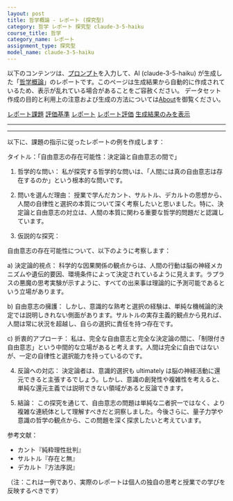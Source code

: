 ```yaml
---
layout: post
title: 哲学概論 - レポート (探究型)
category: 哲学 レポート 探究型 claude-3-5-haiku
course_title: 哲学
category_name: レポート
assignment_type: 探究型
model_name: claude-3-5-haiku
---
```


以下のコンテンツは、[プロンプト](https://github.com/takedatoshiyuki/synthetic_assignments/tree/main/generated/哲学/claude-3-5-haiku/prompt_レポート-探究型.md)を入力して、AI (claude-3-5-haiku) が生成した「[哲学概論](/contents/哲学/)」のレポートです。このページは生成結果から自動的に作成されているため、表示が乱れている場合があることをご容赦ください。
データセット作成の目的と利用上の注意および生成の方法については[About](/About)を御覧ください。

[レポート課題](../レポート課題-探究型)
[評価基準](../評価基準-探究型)
[レポート](../レポート-探究型)
[レポート評価](../レポート評価-探究型)
[生成結果のみを表示](https://github.com/takedatoshiyuki/synthetic_assignments/tree/main/generated/哲学/claude-3-5-haiku/レポート-探究型.md)
  

***
***
  
以下に、課題の指示に従ったレポートの例を作成します：

タイトル：「自由意志の存在可能性：決定論と自由意志の間で」

1. 哲学的な問い：
私が探究する哲学的な問いは、「人間には真の自由意志は存在するのか」という根本的な問いです。

2. 問いを選んだ理由：
授業で学んだカント、サルトル、デカルトの思想から、人間の自律性と選択の本質について深く考察したいと思いました。特に、決定論と自由意志の対立は、人間の本質に関わる重要な哲学的問題だと認識しています。

3. 仮説的な探究：

自由意志の存在可能性について、以下のように考察します：

a) 決定論的視点：
科学的な因果関係の観点からは、人間の行動は脳の神経メカニズムや遺伝的要因、環境条件によって決定されているように見えます。ラプラスの悪魔の思考実験が示すように、すべての出来事は理論的に予測可能であるという立場があります。

b) 自由意志の擁護：
しかし、意識的な熟考と選択の経験は、単純な機械論的決定では説明しきれない側面があります。サルトルの実存主義的観点から見れば、人間は常に状況を超越し、自らの選択に責任を持つ存在です。

c) 折衷的アプローチ：
私は、完全な自由意志と完全な決定論の間に、「制限付き自由意志」という中間的な立場があると考えます。人間は完全に自由ではないが、一定の自律性と選択能力を持っているのです。

4. 反論への対応：
決定論者は、意識的選択も ultimately は脳の神経活動に還元できると主張するでしょう。しかし、意識の創発性や複雑性を考えると、単純な還元主義では説明できない領域があると反論できます。

5. 結論：
この探究を通じて、自由意志の問題は単純な二者択一ではなく、より複雑な連続体として理解すべきだと洞察しました。今後さらに、量子力学や意識の哲学の観点から、この問題を深く探求したいと考えています。

参考文献：
- カント『純粋理性批判』
- サルトル『存在と無』
- デカルト『方法序説』

（注：これは一例であり、実際のレポートは個人の独自の思考と授業での学びを反映するべきです）
